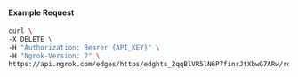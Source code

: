 <!-- Code generated for API Clients. DO NOT EDIT. -->

#### Example Request

```bash
curl \
-X DELETE \
-H "Authorization: Bearer {API_KEY}" \
-H "Ngrok-Version: 2" \
https://api.ngrok.com/edges/https/edghts_2qqBlVR5lN6P7finrJtXbwG7ARw/routes/edghtsrt_2qqBlVfduRF6Q4oqgz6ZaWWod5E/circuit_breaker
```
